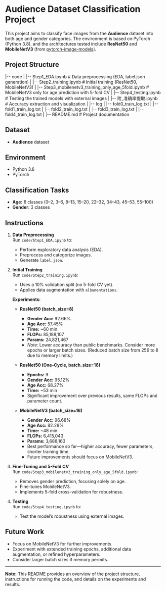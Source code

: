 # Audience Dataset Classification Project

This project aims to classify face images from the **Audience** dataset into both age and gender categories. The environment is based on PyTorch (Python 3.8), and the architectures tested include **ResNet50** and **MobileNetV3** (from [pytorch-image-models](https://github.com/rwightman/pytorch-image-models)).

## Project Structure

|-- code
|   |-- Step1_EDA.ipynb                  # Data preprocessing (EDA, label.json generation)
|   |-- Step2_training.ipynb             # Initial training (ResNet50, MobileNetV3)
|   |-- Step3_mobilenetv3_training_only_age_5fold.ipynb  # MobileNetV3 only for age prediction with 5-fold CV
|   |-- Step4_testing.ipynb              # Testing the trained models with external images
|   |-- 附_准确率提取.ipynb                # Accuracy extraction and visualization
|
|-- log
|   |-- fold0_train_log.txt
|   |-- fold1_train_log.txt
|   |-- fold2_train_log.txt
|   |-- fold3_train_log.txt
|   |-- fold4_train_log.txt
|
|-- README.md                            # Project documentation

## Dataset

- **Audience** dataset

## Environment

- Python 3.8
- PyTorch

## Classification Tasks

- **Age:** 8 classes (0–2, 3–6, 8–13, 15–20, 22–32, 34–43, 45–53, 55–100)
- **Gender:** 3 classes

## Instructions

1. **Data Preprocessing**  
   Run `code/Step1_EDA.ipynb` to:
   - Perform exploratory data analysis (EDA).
   - Preprocess and categorize images.
   - Generate `label.json`.

2. **Initial Training**  
   Run `code/Step2_training.ipynb`:
   - Uses a 10% validation split (no 5-fold CV yet).
   - Applies data augmentation with `albumentations`.

   **Experiments:**
   
   - **ResNet50 (batch_size=8)**  
     - **Gender Acc:** 92.66%  
     - **Age Acc:** 57.45%  
     - **Time:** ~60 min  
     - **FLOPs:** 85,188,107  
     - **Params:** 24,821,467  
     - *Note:* Lower accuracy than public benchmarks. Consider more epochs or larger batch sizes. (Reduced batch size from 256 to 8 due to memory limits.)
   
   - **ResNet50 (One-Cycle, batch_size=16)**  
     - **Epochs:** 9  
     - **Gender Acc:** 95.12%  
     - **Age Acc:** 68.27%  
     - **Time:** ~53 min  
     - Significant improvement over previous results, same FLOPs and parameter count.

   - **MobileNetV3 (batch_size=16)**  
     - **Gender Acc:** 96.68%  
     - **Age Acc:** 82.28%  
     - **Time:** ~48 min  
     - **FLOPs:** 6,415,043  
     - **Params:** 3,688,163  
     - Best performance so far—higher accuracy, fewer parameters, shorter training time.
     - Future improvements should focus on MobileNetV3.

3. **Fine-Tuning and 5-Fold CV**  
   Run `code/Step3_mobilenetv3_training_only_age_5fold.ipynb`:
   - Removes gender prediction, focusing solely on age.
   - Fine-tunes MobileNetV3.
   - Implements 5-fold cross-validation for robustness.

4. **Testing**  
   Run `code/Step4_testing.ipynb` to:
   - Test the model’s robustness using external images.

## Future Work

- Focus on MobileNetV3 for further improvements.
- Experiment with extended training epochs, additional data augmentation, or refined hyperparameters.
- Consider larger batch sizes if memory permits.

---

**Note:** This README provides an overview of the project structure, instructions for running the code, and details on the experiments and results.
